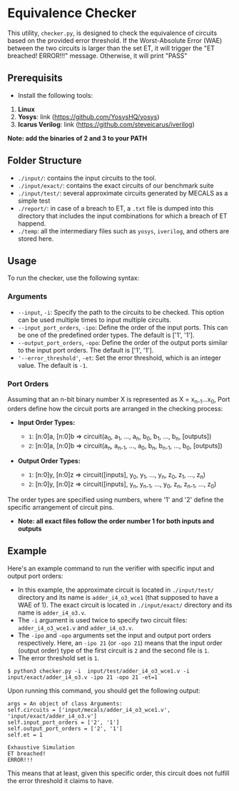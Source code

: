 # Equivalence Checker

This utility, `checker.py`, is designed to check the equivalence of circuits based on the provided error threshold.
If the Worst-Absolute Error (WAE) between the two circuits is larger than the set ET, it will trigger the "ET breached! ERROR!!!" message.
Otherwise, it will print "PASS"

## Prerequisits

- Install the following tools:

1. **Linux**
2. **Yosys**: link (https://github.com/YosysHQ/yosys)
3. **Icarus Verilog**: link (https://github.com/steveicarus/iverilog)

**Note: add the binaries of 2 and 3 to your PATH**


## Folder Structure
- `./input/`: contains the input circuits to the tool. 
- `./input/exact/`: contains the exact circuits of our benchmark suite
- `./input/test/`: several approximate circuits generated by MECALS as a simple test
- `./report/`: in case of a breach to ET, a `.txt` file is dumped into this directory that includes the input combinations for which a breach of ET happend.
- `./temp`: all the intermediary files such as `yosys`, `iverilog`, and others are stored here.

## Usage

To run the checker, use the following syntax:


### Arguments

- `--input`, `-i`: Specify the path to the circuits to be checked. This option can be used multiple times to input multiple circuits.
- `--input_port_orders`, `-ipo`: Define the order of the input ports. This can be one of the predefined order types. The default is ['1', '1'].
- `--output_port_orders`, `-opo`: Define the order of the output ports similar to the input port orders. The default is ['1', '1'].
- `'--error_threshold'`, `-et`: Set the error threshold, which is an integer value. The default is `-1`.

### Port Orders

Assuming that an n-bit binary number X is represented as X = x<sub>n-1</sub>...x<sub>0</sub>,
Port orders define how the circuit ports are arranged in the checking process:


- **Input Order Types:**
  - `1`: [n:0]a, [n:0]b => circuit(a<sub>0</sub>, a<sub>1</sub>, ..., a<sub>n</sub>, b<sub>0</sub>, b<sub>1</sub>, ..., b<sub>n</sub>, [outputs])
  - `2`: [n:0]a, [n:0]b => circuit(a<sub>n</sub>, a<sub>n-1</sub>, ..., a<sub>0</sub>, b<sub>n</sub>, b<sub>n-1</sub>, ..., b<sub>0</sub>, [outputs])

- **Output Order Types:**
  - `1`: [n:0]y, [n:0]z => circuit([inputs], y<sub>0</sub>, y<sub>1</sub>, ..., y<sub>n</sub>, z<sub>0</sub>, z<sub>1</sub>, ..., z<sub>n</sub>)
  - `2`: [n:0]y, [n:0]z => circuit([inputs], y<sub>n</sub>, y<sub>n-1</sub>, ..., y<sub>0</sub>, z<sub>n</sub>, z<sub>n-1</sub>, ..., z<sub>0</sub>)

The order types are specified using numbers, where '1' and '2' define the specific arrangement of circuit pins.

- **Note: all exact files follow the order number 1 for both inputs and outputs** 


## Example

Here's an example command to run the verifier with specific input and output port orders:

- In this example, the approximate circuit is located in `./input/test/` directory and its name is `adder_i4_o3_wce1` (that supposed to have a WAE of 1).
The exact circuit is located in `./input/exact/` directory and its name is `adder_i4_o3.v`.
- The `-i` argument is used twice to specify two circuit files: `adder_i4_o3_wce1.v` and `adder_i4_o3.v`.
- The `-ipo` and `-opo` arguments set the input and output port orders respectively. Here, an `-ipo 21` (or `-opo 21`) means that the input order (output order) type of the first circuit is `2` and the second file is `1`.  
- The error threshold set is `1`. 



```$ python3 checker.py -i  input/test/adder_i4_o3_wce1.v -i input/exact/adder_i4_o3.v -ipo 21 -opo 21 -et=1```

Upon running this command, you should get the following output:

```
args = An object of class Arguments:
self.circuits = ['input/mecals/adder_i4_o3_wce1.v', 'input/exact/adder_i4_o3.v']
self.input_port_orders = ['2', '1']
self.output_port_orders = ['2', '1']
self.et = 1

Exhaustive Simulation
ET breached!
ERROR!!!
```

This means that at least, given this specific order, this circuit does not fulfill the error threshold it claims to have.
